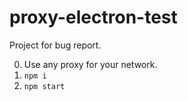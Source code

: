 # proxy-electron-test

Project for bug report.

0. Use any proxy for your network.
1. `npm i`
2. `npm start`
